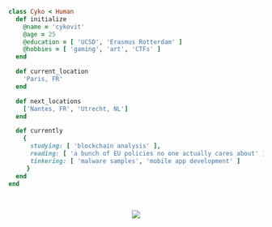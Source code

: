  ```ruby
 class Cyko < Human
   def initialize
     @name = 'cykovit'
     @age = 25
     @education = [ 'UCSD', 'Erasmus Rotterdam' ]
     @hobbies = [ 'gaming', 'art', 'CTFs' ]
   end

   def current_location
     'Paris, FR'
   end

   def next_locations
     ['Nantes, FR', 'Utrecht, NL']
   end

   def currently
     {
       studying: [ 'blockchain analysis' ],
       reading: [ 'a bunch of EU policies no one actually cares about' ],
       tinkering: [ 'malware samples', 'mobile app development' ]
      }
   end
 end
 ```
<br>
<p align="center">
<a href="https://www.youtube.com/watch?v=9wswgMewckU" target="_blank">
   <img src="https://tryhackme-badges.s3.amazonaws.com/cykovit.png?update=4">
</a>
</p>
